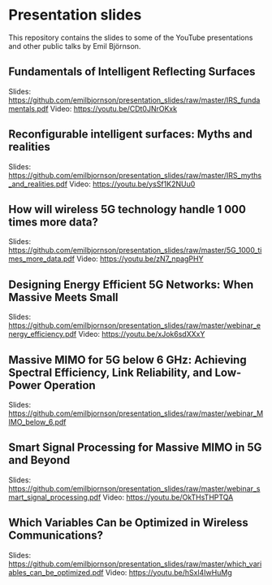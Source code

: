 # Presentation slides

This repository contains the slides to some of the YouTube presentations and other public talks by Emil Björnson.

## Fundamentals of Intelligent Reflecting Surfaces
Slides: https://github.com/emilbjornson/presentation_slides/raw/master/IRS_fundamentals.pdf
Video: https://youtu.be/CDt0JNrOKxk

## Reconfigurable intelligent surfaces: Myths and realities
Slides: https://github.com/emilbjornson/presentation_slides/raw/master/IRS_myths_and_realities.pdf
Video: https://youtu.be/ysSf1K2NUu0

## How will wireless 5G technology handle 1 000 times more data?
Slides: https://github.com/emilbjornson/presentation_slides/raw/master/5G_1000_times_more_data.pdf
Video: https://youtu.be/zN7_npagPHY

## Designing Energy Efficient 5G Networks: When Massive Meets Small
Slides: https://github.com/emilbjornson/presentation_slides/raw/master/webinar_energy_efficiency.pdf
Video: https://youtu.be/xJok6sdXXxY

## Massive MIMO for 5G below 6 GHz: Achieving Spectral Efficiency, Link Reliability, and Low-Power Operation
Slides: https://github.com/emilbjornson/presentation_slides/raw/master/webinar_MIMO_below_6.pdf

## Smart Signal Processing for Massive MIMO in 5G and Beyond
Slides: https://github.com/emilbjornson/presentation_slides/raw/master/webinar_smart_signal_processing.pdf
Video: https://youtu.be/OkTHsTHPTQA

## Which Variables Can be Optimized in Wireless Communications?
Slides: https://github.com/emilbjornson/presentation_slides/raw/master/which_variables_can_be_optimized.pdf
Video: https://youtu.be/hSxl4IwHuMg
